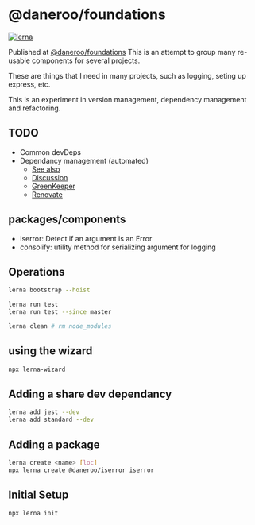 # @daneroo/foundations


[![lerna](https://img.shields.io/badge/maintained%20with-lerna-cc00ff.svg)](https://lernajs.io/)

Published at [@daneroo/foundations]()
This is an attempt to group many re-usable components for several projects.

These are things that I need in many projects, such as logging, seting up express, etc.

This is an experiment in version management, dependency management and refactoring.

## TODO

- Common devDeps
- Dependancy management (automated)
  - [See also](https://github.com/semantic-release/semantic-release)
  - [Discussion](https://glebbahmutov.com/blog/renovate-app/)
  - [GreenKeeper](https://greenkeeper.io/)
  - [Renovate](https://renovatebot.com/)

## packages/components

- iserror: Detect if an argument is an Error
- consolify: utility method for serializing argument for logging

## Operations

```bash
lerna bootstrap --hoist

lerna run test
lerna run test --since master

lerna clean # rm node_modules
```

## using the wizard

```bash
npx lerna-wizard
```

## Adding a share dev dependancy

```bash
lerna add jest --dev
lerna add standard --dev
```

## Adding a package

```bash
lerna create <name> [loc]
npx lerna create @daneroo/iserror iserror
```

## Initial Setup

```bash
npx lerna init
```